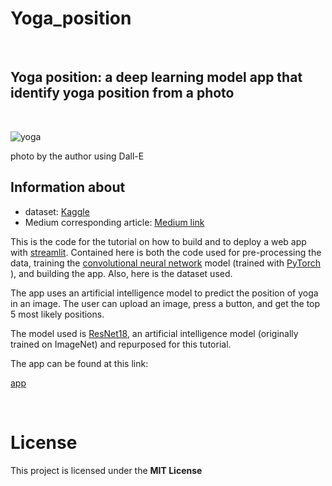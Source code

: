 # Yoga_position

&nbsp;
## Yoga position: a deep learning model app that identify yoga position from a photo

&nbsp;


![yoga](https://github.com/SalvatoreRa/Yoga_position/blob/main/DALL%C2%B7E%202022-11-15%2015.55.47%20-%20digital%20art%20of%20a%20humanoide%20android%20doing%20yoga%20in%20a%20park,%20high%20quality,%204k.png?raw=true')

photo by the author using Dall-E
&nbsp;
## Information about

* dataset: [Kaggle](https://www.kaggle.com/datasets/tr1gg3rtrash/yoga-posture-dataset)
* Medium corresponding article: [Medium link]()

This is the code for the tutorial on how to build and to deploy a web app with [streamlit](https://docs.streamlit.io/). Contained here is both the code used for pre-processing the data, training the [convolutional neural network](https://en.wikipedia.org/wiki/Convolutional_neural_network) model (trained with [PyTorch](https://pytorch.org/) ), and building the app. Also, here is the dataset used.

The app uses an artificial intelligence model to predict the position of yoga in an image. The user can upload an image, press a button, and get the top 5 most likely positions.

The model used is [ResNet18](https://pytorch.org/vision/main/models/generated/torchvision.models.resnet18.html), an artificial intelligence model (originally trained on ImageNet) and repurposed for this tutorial.

The app can be found at this link:

[app](https://salvatorera-yoga-position-yoga-model-8um8ih.streamlit.app/)

&nbsp;

# License

This project is licensed under the **MIT License** 

